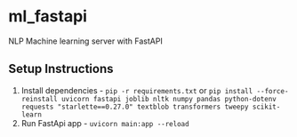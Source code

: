 # ml_fastapi
NLP Machine learning server with FastAPI

## Setup Instructions
1. Install dependencies - `pip -r requirements.txt` or `pip install --force-reinstall uvicorn fastapi joblib nltk numpy pandas python-dotenv requests "starlette==0.27.0" textblob transformers tweepy scikit-learn`
2. Run FastApi app - `uvicorn main:app --reload`
